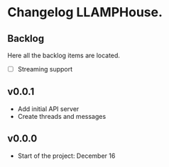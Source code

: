 # Changelog LLAMPHouse.

## Backlog

Here all the backlog items are located.
- [ ] Streaming support

## v0.0.1

- Add initial API server
- Create threads and messages

## v0.0.0

- Start of the project: December 16